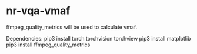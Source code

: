 # nr-vqa-vmaf

ffmpeg_quality_metrics will be used to calculate vmaf.

Dependencies:
pip3 install torch torchvision torchview
pip3 install matplotlib
pip3 install ffmpeg_quality_metrics
     
